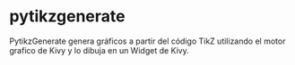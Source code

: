 # pytikzgenerate
PytikzGenerate genera gráficos a partir del código TikZ utilizando el motor grafico de Kivy y lo dibuja en un Widget de Kivy.